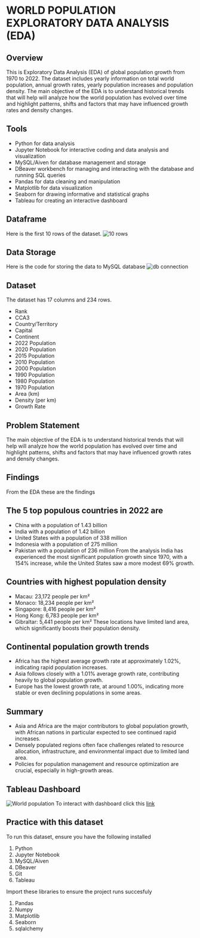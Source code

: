 # WORLD POPULATION EXPLORATORY DATA ANALYSIS (EDA)
## Overview
This is Exploratory Data Analysis (EDA) of global population growth from 1970 to 2022. The dataset includes yearly information on total world population, annual growth rates, yearly population increases and population density. The main objective of the EDA is to understand historical trends that will help will analyze how the world population has evolved over time and highlight patterns, shifts and factors that may have influenced growth rates and density changes.
## Tools
* Python for data analysis
* Jupyter Notebook for interactive coding and data analysis and visualization
* MySQL/Aiven for database management and storage
* DBeaver workbench for managing and interacting with the database and running SQL queries
* Pandas for data cleaning and manipulation
* Matplotlib for data visualization
* Seaborn for drawing informative and statistical graphs
* Tableau for creating an interactive dashboard
## Dataframe 
Here is the first 10 rows of the dataset.
![10 rows](https://github.com/user-attachments/assets/96bc9703-7aa3-46f1-966a-3eba4213fd90)
## Data Storage
Here is the code for storing the data to MySQL database
![db connection](https://github.com/user-attachments/assets/24fa7c40-b600-470b-a9d6-aa1d8cc0be48)
## Dataset
The dataset has 17 columns and 234 rows.
* Rank
* CCA3
* Country/Territory
* Capital
* Continent
* 2022 Population
* 2020 Population
* 2015 Population
* 2010 Population
* 2000 Population
* 1990 Population
* 1980 Population
* 1970 Population
* Area (km)
* Density (per km)
* Growth Rate
## Problem Statement
The main objective of the EDA is to understand historical trends that will help will analyze how the world population has evolved over time and highlight patterns, shifts and factors that may have influenced growth rates and density changes.
## Findings
From the EDA these are the findings
## The 5 top populous countries in 2022 are
* China with a population of 1.43 billion
* India with a population of 1.42 billion
* United States with a population of 338 million
* Indonesia with a population of 275 million
* Pakistan with a population of 236 million
From the analysis India has experienced the most significant population growth since 1970, with a 154% increase, while the United States saw a more modest 69% growth.
## Countries with highest population density 
* Macau: 23,172 people per km²
* Monaco: 18,234 people per km²
* Singapore: 8,416 people per km²
* Hong Kong: 6,783 people per km²
* Gibraltar: 5,441 people per km²
These locations have limited land area, which significantly boosts their population density.
## Continental population growth trends
* Africa has the highest average growth rate at approximately 1.02%, indicating rapid population increases.
* Asia follows closely with a 1.01% average growth rate, contributing heavily to global population growth.
* Europe has the lowest growth rate, at around 1.00%, indicating more stable or even declining populations in some areas.
## Summary
* Asia and Africa are the major contributors to global population growth, with African nations in particular expected to see continued rapid increases.
* Densely populated regions often face challenges related to resource allocation, infrastructure, and environmental impact due to limited land area.
* Policies for population management and resource optimization are crucial, especially in high-growth areas.

## Tableau Dashboard
![World population](https://github.com/user-attachments/assets/83cf6a44-e177-459a-afcf-87e32eb660e0)
To interact with dashboard click this [link](https://public.tableau.com/views/WorldPopulation_17303870067060/Worldpopulation?:language=en-US&:sid=&:redirect=auth&:display_count=n&:origin=viz_share_link)
## Practice with this dataset
To run this dataset, ensure you have the following installed 
1. Python
2. Jupyter Notebook
3. MySQL/Aiven
4. DBeaver
5. Git
6. Tableau

Import these libraries to ensure the project runs succesfuly
1. Pandas
2. Numpy
3. Matplotlib
4. Seaborn
5. sqlalchemy
